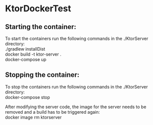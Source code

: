 # KtorDockerTest
## Starting the container: 
  To start the containers run the following commands in the ./KtorServer directory: <br/>
    ./gradlew installDist <br/>
    docker build -t ktor-server . <br/>
    docker-compose up <br/>

## Stopping the container: 
  To stop the containers run the following commands in the ./KtorServer directory: <br/>
    docker-compose stop

  After modifying the server code, the image for the server needs to be removed and a build has to be triggered again: <br/>
    docker image rm ktorserver
